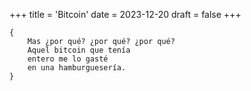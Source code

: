 +++
title = 'Bitcoin'
date = 2023-12-20
draft = false
+++

	{
		Mas ¿por qué? ¿por qué? ¿por qué?
		Aquel bitcoin que tenía
		entero me lo gasté
		en una hamburguesería.
	}
